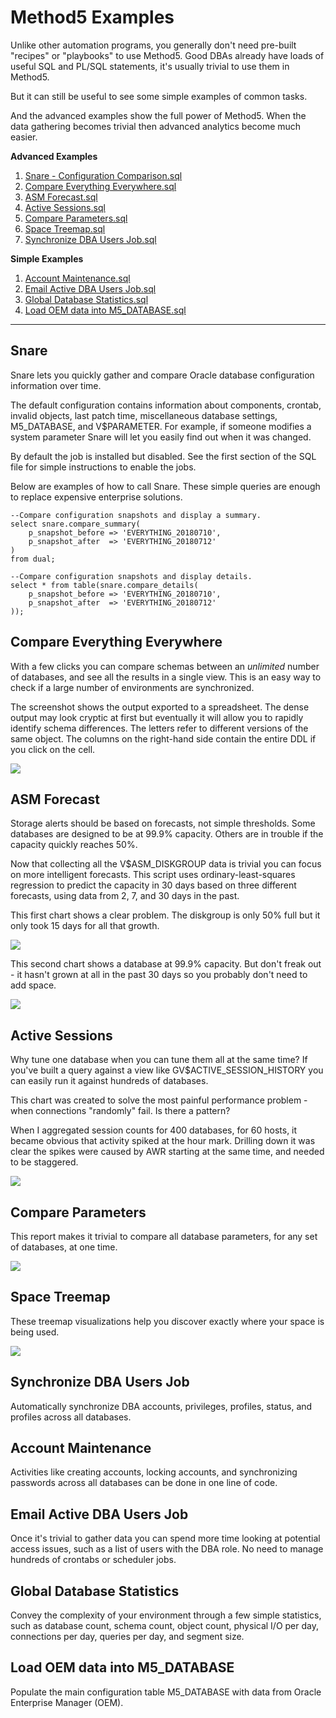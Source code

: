 Method5 Examples
================

Unlike other automation programs, you generally don't need pre-built "recipes" or "playbooks" to use Method5.  Good DBAs already have loads of useful SQL and PL/SQL statements, it's usually trivial to use them in Method5.

But it can still be useful to see some simple examples of common tasks.

And the advanced examples show the full power of Method5.  When the data gathering becomes trivial then advanced analytics become much easier.

**Advanced Examples**

1. [Snare - Configuration Comparison.sql](#snare)
2. [Compare Everything Everywhere.sql](#compare_everything_everywhere)
3. [ASM Forecast.sql](#asm_forecast)
4. [Active Sessions.sql](#active_session_counts)
5. [Compare Parameters.sql](#compare_parameters)
6. [Space Treemap.sql](#space_treemap)
7. [Synchronize DBA Users Job.sql](#synchronize_dba_users_job)

**Simple Examples**

1. [Account Maintenance.sql](#account_maintenance)
2. [Email Active DBA Users Job.sql](#email_active_dba_users_job)
3. [Global Database Statistics.sql](#global_database_statistics)
4. [Load OEM data into M5_DATABASE.sql](#load_oem_data_into_m5_database)

---

<a name="snare"/>

## Snare

Snare lets you quickly gather and compare Oracle database configuration information over time.  

The default configuration contains information about components, crontab, invalid objects, last patch time, miscellaneous database settings, M5_DATABASE, and V$PARAMETER.  For example, if someone modifies a system parameter Snare will let you easily find out when it was changed.

By default the job is installed but disabled.  See the first section of the SQL file for simple instructions to enable the jobs.

Below are examples of how to call Snare.  These simple queries are enough to replace expensive enterprise solutions.

	--Compare configuration snapshots and display a summary.
	select snare.compare_summary(
		p_snapshot_before => 'EVERYTHING_20180710',
		p_snapshot_after  => 'EVERYTHING_20180712'
	)
	from dual;

	--Compare configuration snapshots and display details.
	select * from table(snare.compare_details(
		p_snapshot_before => 'EVERYTHING_20180710',
		p_snapshot_after  => 'EVERYTHING_20180712'
	));


<a name="compare_everything_everywhere"/>

## Compare Everything Everywhere

With a few clicks you can compare schemas between an *unlimited* number of databases, and see all the results in a single view.  This is an easy way to check if a large number of environments are synchronized.

The screenshot shows the output exported to a spreadsheet.  The dense output may look cryptic at first but eventually it will allow you to rapidly identify schema differences.  The letters refer to different versions of the same object.  The columns on the right-hand side contain the entire DDL if you click on the cell.

<img src="images/example_compare_everything_everywhere.png">


<a name="asm_forecast"/>

## ASM Forecast

Storage alerts should be based on forecasts, not simple thresholds.  Some databases are designed to be at 99.9% capacity.  Others are in trouble if the capacity quickly reaches 50%.

Now that collecting all the V$ASM_DISKGROUP data is trivial you can focus on more intelligent forecasts.  This script uses ordinary-least-squares regression to predict the capacity in 30 days based on three different forecasts, using data from 2, 7, and 30 days in the past.

This first chart shows a clear problem.  The diskgroup is only 50% full but it only took 15 days for all that growth.

<img src="images/example_asm_forecast_growing_quickly.png">

This second chart shows a database at 99.9% capacity.  But don't freak out - it hasn't grown at all in the past 30 days so you probably don't need to add space.

<img src="images/example_asm_forecast_not_growing.png">


<a name="active_session_counts"/>

## Active Sessions

Why tune one database when you can tune them all at the same time?  If you've built a query against a view like GV$ACTIVE_SESSION_HISTORY you can easily run it against hundreds of databases.

This chart was created to solve the most painful performance problem - when connections "randomly" fail.  Is there a pattern?

When I aggregated session counts for 400 databases, for 60 hosts, it became obvious that activity spiked at the hour mark.  Drilling down it was clear the spikes were caused by AWR starting at the same time, and needed to be staggered.

<img src="images/example_active_sessions.png">


<a name="compare_parameters"/>

## Compare Parameters

This report makes it trivial to compare all database parameters, for any set of databases, at one time.

<img src="images/example_compare_parameters.png">


<a name="space_treemap"/>

## Space Treemap

These treemap visualizations help you discover exactly where your space is being used.

<img src="images/example_space_treemap.png">


<a name="synchronize_dba_users_job"/>

## Synchronize DBA Users Job

Automatically synchronize DBA accounts, privileges, profiles, status, and profiles across all databases.

<a name="account_maintenance"/>

## Account Maintenance

Activities like creating accounts, locking accounts, and synchronizing passwords across all databases can be done in one line of code.


<a name="email_active_dba_users_job"/>

## Email Active DBA Users Job

Once it's trivial to gather data you can spend more time looking at potential access issues, such as a list of users with the DBA role.  No need to manage hundreds of crontabs or scheduler jobs.


<a name="global_database_statistics"/>

## Global Database Statistics

Convey the complexity of your environment through a few simple statistics, such as database count, schema count, object count, physical I/O per day, connections per day, queries per day, and segment size.


<a name="load_oem_data_into_m5_database"/>

## Load OEM data into M5_DATABASE

Populate the main configuration table M5_DATABASE with data from Oracle Enterprise Manager (OEM).
